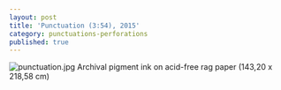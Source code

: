 ```yaml
---
layout: post
title: 'Punctuation (3:54), 2015'
category: punctuations-perforations
published: true
---
```


![punctuation.jpg]({{site.baseurl}}/assets/img/2016_punctuation.jpg)
Archival pigment ink on acid-free rag paper (143,20 x 218,58 cm)
